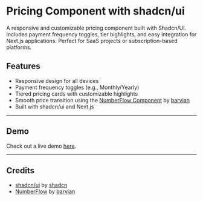 # Pricing Component with shadcn/ui  

A responsive and customizable pricing component built with Shadcn/UI. Includes payment frequency toggles, tier highlights, and easy integration for Next.js applications. Perfect for SaaS projects or subscription-based platforms.  

## Features  
- Responsive design for all devices  
- Payment frequency toggles (e.g., Monthly/Yearly)  
- Tiered pricing cards with customizable highlights
- Smooth price transition using the [NumberFlow Component](https://github.com/barvian/number-flow) by [barvian](https://github.com/barvian)
- Built with shadcn/ui and Next.js

---

## Demo  
Check out a live demo [here](https://shadcn-pricing-page.vercel.app/). 

---

## Credits

- [shadcn/ui](https://github.com/shadcn-ui/ui) by [shadcn](https://github.com/shadcn)
- [NumberFlow](https://github.com/barvian/number-flow) by [barvian](https://github.com/barvian)
